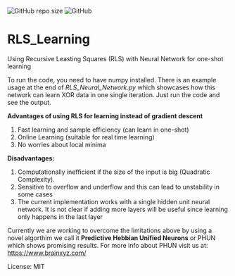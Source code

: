 
![GitHub repo size](https://img.shields.io/github/repo-size/hunar4321/RLS_Learning)
![GitHub](https://img.shields.io/github/license/hunar4321/RLS_Learning)

# RLS_Learning
Using Recursive Leasting Squares (RLS) with Neural Network for one-shot learning

To run the code, you need to have numpy installed. There is an example usage at the end of *RLS_Neural_Network.py* which showcases how this network can learn XOR data in one single iteration. Just run the code and see the output.

**Advantages of using RLS for learning instead of gradient descent**
1. Fast learning and sample efficiency (can learn in one-shot)
2. Online Learning (suitable for real time learning)
3. No worries about local minima

**Disadvantages:**
1. Computationally inefficient if the size of the input is big (Quadratic Complexity).
2. Sensitive to overflow and underflow and this can lead to unstability in some cases
3. The current implementation works with a single hidden unit neural network. It is not clear if adding more layers will be useful since learning only happens in the last layer 

Currently we are working to overcome the limitations above by using a novel algorthim we call it **Predictive Hebbian Unified Neurons** or PHUN which shows promising results. For more info about PHUN visit us at: https://www.brainxyz.com/ 


License: MIT

